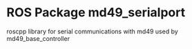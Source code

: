 ROS Package md49_serialport
=============

roscpp library for serial communications with md49 used by md49_base_controller

